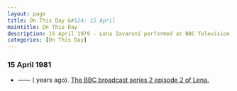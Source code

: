 ```yaml
---
layout: page
title: On This Day &#124; 15 April
maintitle: On This Day
description: 15 April 1979 - Lena Zavaroni performed at BBC Television Centre in Lena Zavaroni and Guests. 15 April 1981 - Lena series 2 episode 1.
categories: [On This Day]
---
```


### 15 April 1981
* —— (<span id="age1"></span> years ago). [The BBC broadcast series 2 episode 2 of Lena.](/bbc%20one/lena%20-%20series%202/1981/04/15/lena.html)

<!-- Script for calculating number of years ago -->
<script>
var dob = '19810408';
var year = Number(dob.substr(0, 4));
var month = Number(dob.substr(4, 2)) - 1;
var day = Number(dob.substr(6, 2));
var today = new Date();
var age1 = today.getFullYear() - year;
if (today.getMonth() < month || (today.getMonth() == month && today.getDate() < day)) {
  age1--;
}
document.getElementById("age1").innerHTML=age1;
</script>


